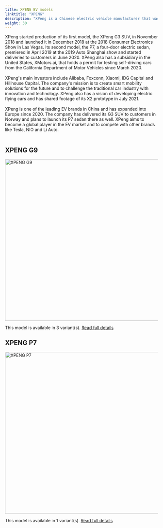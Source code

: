 ```yaml
---
title: XPENG EV models
linktitle: "XPENG"
description: "XPeng is a Chinese electric vehicle manufacturer that was founded in 2014 by He Xiaopeng, a former Alibaba executive and internet entrepreneur. The company is headquartered in Guangzhou, Guangdong, with offices in Mountain View, California, United States and is publicly traded on the New York Stock Exchange. "
weight: 30
---
```

XPeng started production of its first model, the XPeng G3 SUV, in November 2018 and launched it in December 2018 at the 2018 Consumer Electronics Show in Las Vegas. Its second model, the P7, a four-door electric sedan, premiered in April 2019 at the 2019 Auto Shanghai show and started deliveries to customers in June 2020. XPeng also has a subsidiary in the United States, XMotors.ai, that holds a permit for testing self-driving cars from the California Department of Motor Vehicles since March 2020.<br /><br />XPeng's main investors include Alibaba, Foxconn, Xiaomi, IDG Capital and Hillhouse Capital. The company's mission is to create smart mobility solutions for the future and to challenge the traditional car industry with innovation and technology. XPeng also has a vision of developing electric flying cars and has shared footage of its X2 prototype in July 2021.<br /><br />XPeng is one of the leading EV brands in China and has expanded into Europe since 2020. The company has delivered its G3 SUV to customers in Norway and plans to launch its P7 sedan there as well. XPeng aims to become a global player in the EV market and to compete with other brands like Tesla, NIO and Li Auto.<br /><br />


## XPENG G9

<a href="g9"><img src="https://media.evkx.net/multimedia/models/xpeng/g9/g9_awd_performance/main_1_st.jpg" width="800" height="533" alt="XPENG G9" ></a>

This model is available in 3 variant(s). 
[Read full details](g9/)

## XPENG P7

<a href="p7"><img src="https://media.evkx.net/multimedia/models/xpeng/p7/p7_awd_performance/main_1_st.jpg" width="800" height="533" alt="XPENG P7" ></a>

This model is available in 1 variant(s). 
[Read full details](p7/)
